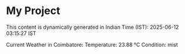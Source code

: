 # My Project

This content is dynamically generated in Indian Time (IST): 2025-06-12 03:15:27 IST


Current Weather in Coimbatore:
Temperature: 23.88 °C
Condition: mist

